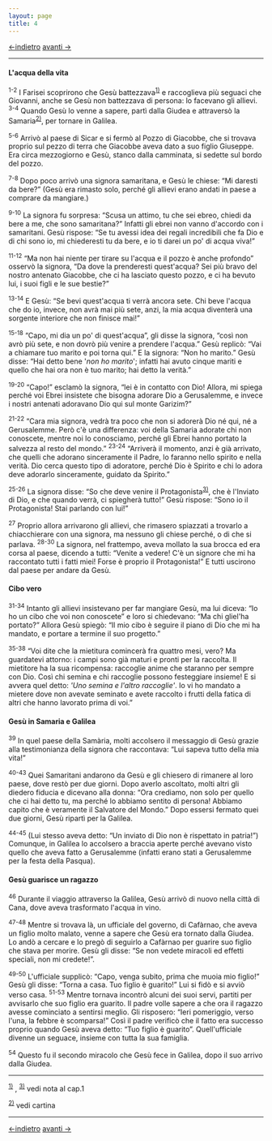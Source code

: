 ```yaml
---
layout: page
title: 4
---
```

[<-indietro](gv03.html) [avanti ->](gv05.html)

--------------------------------
#### L'acqua della vita

<sup>1-2</sup> I Farisei scoprirono che Gesù
battezzava<sup><a href="#fn__1" id="fnt__1" class="fn_top">1)</a></sup>
e raccoglieva più seguaci che Giovanni, anche se Gesù non battezzava di
persona: lo facevano gli allievi. <sup>3-4</sup> Quando Gesù lo venne a
sapere, partì dalla Giudea e attraversò la
Samaria<sup><a href="#fn__2" id="fnt__2" class="fn_top">2)</a></sup>,
per tornare in Galilea.

<sup>5-6</sup> Arrivò al paese di Sicar e si fermò al Pozzo di Giacobbe,
che si trovava proprio sul pezzo di terra che Giacobbe aveva dato a suo
figlio Giuseppe. Era circa mezzogiorno e Gesù, stanco dalla camminata,
si sedette sul bordo del pozzo.

<sup>7-8</sup> Dopo poco arrivò una signora samaritana, e Gesù le
chiese: “Mi daresti da bere?” (Gesù era rimasto solo, perché gli allievi
erano andati in paese a comprare da mangiare.)

<sup>9-10</sup> La signora fu sorpresa: “Scusa un attimo, tu che sei
ebreo, chiedi da bere a me, che sono samaritana?” Infatti gli ebrei non
vanno d'accordo con i samaritani. Gesù rispose: “Se tu avessi idea dei
regali incredibili che fa Dio e di chi sono io, mi chiederesti tu da
bere, e io ti darei un po' di acqua viva!”

<sup>11-12</sup> “Ma non hai niente per tirare su l'acqua e il pozzo è
anche profondo” osservò la signora, “Da dove la prenderesti quest'acqua?
Sei più bravo del nostro antenato Giacobbe, che ci ha lasciato questo
pozzo, e ci ha bevuto lui, i suoi figli e le sue bestie?”

<sup>13-14</sup> E Gesù: “Se bevi quest'acqua ti verrà ancora sete. Chi
beve l'acqua che do io, invece, non avrà mai più sete, anzi, la mia
acqua diventerà una sorgente interiore che non finisce mai!”

<sup>15-18</sup> “Capo, mi dia un po' di quest'acqua”, gli disse la
signora, “così non avrò più sete, e non dovrò più venire a prendere
l'acqua.” Gesù replicò: “Vai a chiamare tuo marito e poi torna qui.” E
la signora: “Non ho marito.” Gesù disse: “Hai detto bene '*non ho
marito*'; infatti hai avuto cinque mariti e quello che hai ora non è tuo
marito; hai detto la verità.”

<sup>19-20</sup> “Capo!” esclamò la signora, “lei è in contatto con Dio!
Allora, mi spiega perché voi Ebrei insistete che bisogna adorare Dio a
Gerusalemme, e invece i nostri antenati adoravano Dio qui sul monte
Garizim?”

<sup>21-22</sup> “Cara mia signora, vedrà tra poco che non si adorerà
Dio né qui, né a Gerusalemme. Però c'è una differenza: voi della Samaria
adorate chi non conoscete, mentre noi lo conosciamo, perché gli Ebrei
hanno portato la salvezza al resto del mondo.” <sup>23-24</sup>
“Arriverà il momento, anzi è già arrivato, che quelli che adorano
sinceramente il Padre, lo faranno nello spirito e nella verità. Dio
cerca questo tipo di adoratore, perché Dio è Spirito e chi lo adora deve
adorarlo sinceramente, guidato da Spirito.”

<sup>25-26</sup> La signora disse: “So che deve venire il
Protagonista<sup><a href="#fn__3" id="fnt__3" class="fn_top">3)</a></sup>,
che è l'Inviato di Dio, e che quando verrà, ci spiegherà tutto!” Gesù
rispose: “Sono io il Protagonista! Stai parlando con lui!”

<sup>27</sup> Proprio allora arrivarono gli allievi, che rimasero
spiazzati a trovarlo a chiacchierare con una signora, ma nessuno gli
chiese perché, o di che si parlava. <sup>28-30</sup> La signora, nel
frattempo, aveva mollato la sua brocca ed era corsa al paese, dicendo a
tutti: “Venite a vedere! C'è un signore che mi ha raccontato tutti i
fatti miei! Forse è proprio il Protagonista!” E tutti uscirono dal paese
per andare da Gesù.

#### Cibo vero

<sup>31-34</sup> Intanto gli allievi insistevano per far mangiare Gesù,
ma lui diceva: “Io ho un cibo che voi non conoscete” e loro si
chiedevano: “Ma chi gliel'ha portato?” Allora Gesù spiegò: “Il mio cibo
è seguire il piano di Dio che mi ha mandato, e portare a termine il suo
progetto.”

<sup>35-38</sup> “Voi dite che la mietitura comincerà fra quattro mesi,
vero? Ma guardatevi attorno: i campi sono già maturi e pronti per la
raccolta. Il mietitore ha la sua ricompensa: raccoglie anime che
staranno per sempre con Dio. Così chi semina e chi raccoglie possono
festeggiare insieme! E si avvera quel detto: *'Uno semina e l'altro
raccoglie'*. Io vi ho mandato a mietere dove non avevate seminato e
avete raccolto i frutti della fatica di altri che hanno lavorato prima
di voi.”


#### Gesù in Samaria e Galilea

<sup>39</sup> In quel paese della Samària, molti accolsero il messaggio
di Gesù grazie alla testimonianza della signora che raccontava: “Lui
sapeva tutto della mia vita!”

<sup>40-43</sup> Quei Samaritani andarono da Gesù e gli chiesero di
rimanere al loro paese, dove restò per due giorni. Dopo averlo
ascoltato, molti altri gli diedero fiducia e dicevano alla donna: “Ora
crediamo, non solo per quello che ci hai detto tu, ma perché lo abbiamo
sentito di persona! Abbiamo capito che è veramente il Salvatore del
Mondo.” Dopo essersi fermato quei due giorni, Gesù ripartì per la
Galilea.

<sup>44-45</sup> (Lui stesso aveva detto: “Un inviato di Dio non è
rispettato in patria!”) Comunque, in Galilea lo accolsero a braccia
aperte perché avevano visto quello che aveva fatto a Gerusalemme
(infatti erano stati a Gerusalemme per la festa della Pasqua).

#### Gesù guarisce un ragazzo

<sup>46</sup> Durante il viaggio attraverso la Galilea, Gesù arrivò di
nuovo nella città di Cana, dove aveva trasformato l'acqua in vino.

<sup>47-48</sup> Mentre si trovava là, un ufficiale del governo, di
Cafàrnao, che aveva un figlio molto malato, venne a sapere che Gesù era
tornato dalla Giudea. Lo andò a cercare e lo pregò di seguirlo a
Cafàrnao per guarire suo figlio che stava per morire. Gesù gli disse:
“Se non vedete miracoli ed effetti speciali, non mi credete!”.

<sup>49-50</sup> L'ufficiale supplicò: “Capo, venga subito, prima che
muoia mio figlio!” Gesù gli disse: “Torna a casa. Tuo figlio è guarito!”
Lui si fidò e si avviò verso casa. <sup>51-53</sup> Mentre tornava
incontrò alcuni dei suoi servi, partiti per avvisarlo che suo figlio era
guarito. Il padre volle sapere a che ora il ragazzo avesse cominciato a
sentirsi meglio. Gli risposero: “Ieri pomeriggio, verso l'una, la febbre
è scomparsa!” Così il padre verificò che il fatto era successo proprio
quando Gesù aveva detto: “Tuo figlio è guarito”. Quell'ufficiale divenne
un seguace, insieme con tutta la sua famiglia.

<sup>54</sup> Questo fu il secondo miracolo che Gesù fece in Galilea,
dopo il suo arrivo dalla Giudea.

--------------------------------

<sup><a href="#fnt__1" id="fn__1" class="fn_bot">1)</a></sup> ,
<sup><a href="#fnt__3" id="fn__3" class="fn_bot">3)</a></sup>
vedi nota al cap.1

<sup><a href="#fnt__2" id="fn__2" class="fn_bot">2)</a></sup>
vedi cartina

--------------------------------
[<-indietro](gv03.html) [avanti ->](gv05.html)